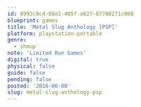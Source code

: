 ```yaml
---
id: 8992c0c4-88e2-405f-a827-07708271c008
blueprint: games
title: 'Metal Slug Anthology [PSP]'
platform: playstation-portable
genre:
  - shmup
note: 'Limited Run Games'
digital: true
physical: false
guide: false
pending: false
posted: '2016-06-08'
slug: metal-slug-anthology-psp
---
```

